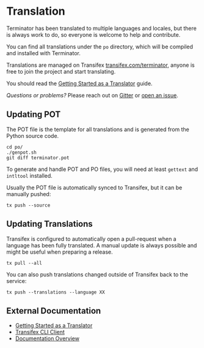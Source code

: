 # Translation

Terminator has been translated to multiple languages and locales, but there is always
work to do, so everyone is welcome to help and contribute.

You can find all translations under the `po` directory, which will be compiled and
installed with Terminator.

Translations are managed on Transifex [transifex.com/terminator],
anyone is free to join the project and start translating.

You should read the [Getting Started as a Translator] guide.

_Questions or problems?_ Please reach out on [Gitter] or [open an issue].

## Updating POT

The POT file is the template for all translations and is generated from the Python
source code.

    cd po/
    ./genpot.sh
    git diff terminator.pot

To generate and handle POT and PO files, you will need at least `gettext` and `intltool` installed.

Usually the POT file is automatically synced to Transifex, but it can be manually pushed:

    tx push --source

## Updating Translations

Transifex is configured to automatically open a pull-request when a language has been
fully translated. A manual update is always possible and might be useful when preparing
a release.

    tx pull --all

You can also push translations changed outside of Transifex back to the service:

    tx push --translations --language XX
    
## External Documentation

* [Getting Started as a Translator]
* [Transifex CLI Client](https://docs.transifex.com/client/introduction)
* [Documentation Overview](https://docs.transifex.com/)

[Gitter]: https://gitter.im/gnome-terminator/community
[open an issue]: https://github.com/gnome-terminator/terminator/issues/new/choose
[transifex.com/terminator]: https://www.transifex.com/terminator/terminator/dashboard/
[Getting Started as a Translator]: https://docs.transifex.com/getting-started-1/translators
